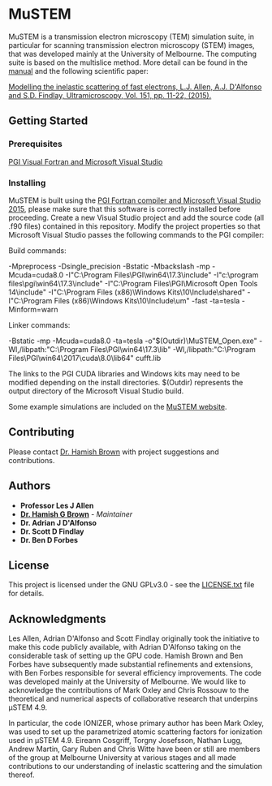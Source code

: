 # MuSTEM

MuSTEM is a transmission electron microscopy (TEM) simulation suite, in particular for scanning transmission electron microscopy (STEM) images, that was developed mainly at the University of Melbourne. The computing suite is based on the multislice
method. More detail can be found in the [manual](muSTEM_manual.pdf) and the following scientific paper:

[Modelling the inelastic scattering of fast electrons,
L.J. Allen, A.J. D'Alfonso and S.D. Findlay,
Ultramicroscopy, Vol. 151, pp. 11-22, (2015).](http://www.sciencedirect.com/science/article/pii/S0304399114002034)

## Getting Started


### Prerequisites

[PGI Visual Fortran and Microsoft Visual Studio](https://www.pgroup.com/products/pvf.htm)

### Installing

MuSTEM is built using the [PGI Fortran compiler and Microsoft Visual Studio 2015](https://www.pgroup.com/products/pvf.htm), please make sure that this software is correctly installed before proceeding. Create a new Visual Studio project and add the source code (all .f90 files) contained in this repository. Modify the project properties so that Microsoft Visual Studio passes the following commands to the PGI compiler:

Build commands:

-Mpreprocess -Dsingle_precision -Bstatic -Mbackslash -mp -Mcuda=cuda8.0 -I"C:\Program Files\PGI\win64\17.3\include" -I"c:\program files\pgi\win64\17.3\include" -I"C:\Program Files\PGI\Microsoft Open Tools 14\include" -I"C:\Program Files (x86)\Windows Kits\10\Include\shared" -I"C:\Program Files (x86)\Windows Kits\10\Include\um" -fast -ta=tesla -Minform=warn 

Linker commands:

-Bstatic -mp -Mcuda=cuda8.0 -ta=tesla -o"$(Outdir)\MuSTEM_Open.exe" -Wl,/libpath:"C:\Program Files\PGI\win64\17.3\lib" -Wl,/libpath:"C:\Program Files\PGI\win64\2017\cuda\8.0\lib64" cufft.lib 

The links to the PGI CUDA libraries and Windows kits may need to be modified depending on the install directories. $(Outdir) represents the output directory of the Microsoft Visual Studio build.

Some example simulations are included on the [MuSTEM website](http://tcmp.ph.unimelb.edu.au/mustem/download.php).


## Contributing

Please contact [Dr. Hamish Brown](https://github.com/HamishGBrown) with project suggestions and contributions.

## Authors
* **Professor Les J Allen**
* [**Dr. Hamish G Brown**](https://github.com/HamishGBrown) - *Maintainer*
* **Dr. Adrian J D'Alfonso**
* **Dr. Scott D Findlay**
* **Dr. Ben D Forbes**


## License

This project is licensed under the GNU GPLv3.0 - see the [LICENSE.txt](LICENSE.txt) file for details.


## Acknowledgments

Les Allen, Adrian D'Alfonso and Scott Findlay originally took the initiative to make this code publicly available, with Adrian D'Alfonso taking on the considerable task of setting up the GPU code. Hamish Brown and Ben Forbes have subsequently made substantial refinements and extensions, with Ben Forbes responsible for several efficiency improvements. The code was developed mainly at the University of Melbourne. We would like to acknowledge the contributions of Mark Oxley and Chris Rossouw to the theoretical and numerical aspects of collaborative research that underpins μSTEM 4.9.

In particular, the code IONIZER, whose primary author has been Mark Oxley, was used to set up the parametrized atomic scattering factors for ionization used in μSTEM 4.9. Eireann Cosgriff, Torgny Josefsson, Nathan Lugg, Andrew Martin, Gary Ruben and Chris Witte have been or still are members of the group at Melbourne University at various stages and all made contributions to our understanding of inelastic scattering and the simulation thereof. 

